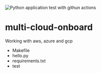 ![Python application test with githun actions](https://github.com/Kryvetskyi/multi-cloud-onboard/workflows/Python%20application%20test%20with%20githun%20actions/badge.svg)

# multi-cloud-onboard
Working with aws, azure and gcp


* Makefile
* hello.py
* requirements.txt
* test
